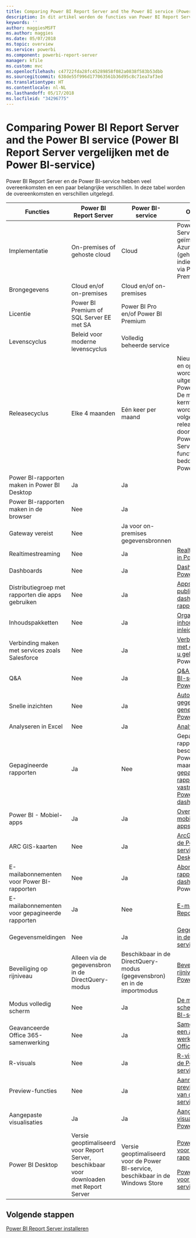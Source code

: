 ```yaml
---
title: Comparing Power BI Report Server and the Power BI service (Power BI Report Server vergelijken met de Power BI-service)
description: In dit artikel worden de functies van Power BI Report Server en de Power BI-service vergeleken.
keywords: ''
author: maggiesMSFT
ms.author: maggies
ms.date: 05/07/2018
ms.topic: overview
ms.service: powerbi
ms.component: powerbi-report-server
manager: kfile
ms.custom: mvc
ms.openlocfilehash: c47722fda28fc45289858f082a0838f583b53dbb
ms.sourcegitcommit: 638de55f996d177063561b36d95c8c71ea7af3ed
ms.translationtype: HT
ms.contentlocale: nl-NL
ms.lasthandoff: 05/17/2018
ms.locfileid: "34296775"
---
```

# <a name="comparing-power-bi-report-server-and-the-power-bi-service"></a>Comparing Power BI Report Server and the Power BI service (Power BI Report Server vergelijken met de Power BI-service)

Power BI Report Server en de Power BI-service hebben veel overeenkomsten en een paar belangrijke verschillen. In deze tabel worden de overeenkomsten en verschillen uitgelegd.

| Functies | Power BI Report Server | Power BI-service | Opmerkingen
|---------|---------|---------|---------|
| Implementatie | On-premises of gehoste cloud | Cloud | Power BI Report Server kan worden geïmplementeerd in Azure VM’s (gehoste cloud) indien gelicentieerd via Power BI Premium
| Brongegevens | Cloud en/of on-premises | Cloud en/of on-premises |  
| Licentie | Power BI Premium of SQL Server EE met SA | Power BI Pro en/of Power BI Premium |  
| Levenscyclus | Beleid voor moderne levenscyclus | Volledig beheerde service |  
| Releasecyclus | Elke 4 maanden | Eén keer per maand | Nieuwste functies en oplossingen worden het eerst uitgebracht in de Power BI-service. De meeste kernfuncties worden in de volgende paar releases doorgevoerd in Power BI Report Server. Sommige functies zijn alleen bedoeld voor de Power BI-service.
| Power BI-rapporten maken in Power BI Desktop | Ja | Ja |  
| Power BI-rapporten maken in de browser | Nee | Ja |  
| Gateway vereist | Nee | Ja voor on-premises gegevensbronnen |  
| Realtimestreaming | Nee | Ja | [Realtimestreaming in Power BI](../service-real-time-streaming.md)
| Dashboards | Nee | Ja | [Dashboards in de Power BI-service](../service-dashboards.md) 
| Distributiegroep met rapporten die apps gebruiken | Nee | Ja | [Apps maken en publiceren met dashboards en rapporten](../service-create-distribute-apps.md) 
| Inhoudspakketten | Nee | Ja | [Organisatie-inhoudspakketten: inleiding](../service-organizational-content-pack-introduction.md) 
| Verbinding maken met services zoals Salesforce | Nee | Ja | [Verbinding maken met de services die u gebruikt](../service-connect-to-services.md) met de Power BI-service
| Q&A | Nee | Ja | [Q&A in de Power BI-service en Power BI Desktop](../power-bi-q-and-a.md) 
| Snelle inzichten | Nee | Ja | [Automatisch gegevensinzichten genereren met Power BI](../service-insights.md) 
| Analyseren in Excel | Nee | Ja | [Analyseren in Excel](../service-analyze-in-excel.md) 
| Gepagineerde rapporten | Ja | Nee | Gepagineerde rapporten zijn niet beschikbaar in de Power BI-service, maar u kunt [gepagineerde rapportitems vastmaken op Power BI-dashboards](https://docs.microsoft.com/sql/reporting-services/pin-reporting-services-items-to-power-bi-dashboards)
| Power BI - Mobiel-apps | Ja | Ja | [Overzicht van mobiele Power BI-apps](../mobile-apps-for-mobile-devices.md) 
| ARC GIS-kaarten | Nee | Ja | [ArcGIS-kaarten in de Power BI-service en Power BI Desktop, door Esri](../power-bi-visualization-arcgis.md)
| E-mailabonnementen voor Power BI-rapporten | Nee | Ja | [Abonneren op een rapport of dashboard](../service-report-subscribe.md) in de Power BI-service 
| E-mailabonnementen voor gepagineerde rapporten | Ja | Nee | [E-maillevering in Reporting Services](https://docs.microsoft.com/sql/reporting-services/subscriptions/e-mail-delivery-in-reporting-services)  
| Gegevensmeldingen | Nee | Ja | [Gegevensmeldingen in de Power BI-service](../service-set-data-alerts.md)
| Beveiliging op rijniveau | Alleen via de gegevensbron in de DirectQuery-modus | Beschikbaar in de DirectQuery-modus (gegevensbron) en in de importmodus | [Beveiliging op rijniveau (RLS) met Power BI](../service-admin-rls.md) 
| Modus volledig scherm | Nee | Ja | [De modus Volledig scherm in de Power BI-service](../service-fullscreen-mode.md) 
| Geavanceerde Office 365-samenwerking | Nee | Ja | [Samenwerken in een app-werkruimte met Office 365](../service-collaborate-power-bi-workspace.md) 
| R-visuals | Nee | Ja | [R-visuals maken in de Power BI-service](../service-r-visuals.md)  
| Preview-functies | Nee | Ja | [Aanmelden voor preview-functies van de Power BI-service](../service-preview-features.md) 
| Aangepaste visualisaties | Ja | Ja | [Aangepaste visualisaties in Power BI](../power-bi-custom-visuals.md) 
| Power BI Desktop | Versie geoptimaliseerd voor Report Server, beschikbaar voor downloaden met Report Server | Versie geoptimaliseerd voor de Power BI-service, beschikbaar in de Windows Store | [Power BI Desktop voor de rapportserver](https://powerbi.microsoft.com/report-server/) <br><br> [Power BI Desktop voor de Power BI-service](http://aka.ms/pbidesktopstore)

## <a name="next-steps"></a>Volgende stappen
[Power BI Report Server installeren](install-report-server.md)  




